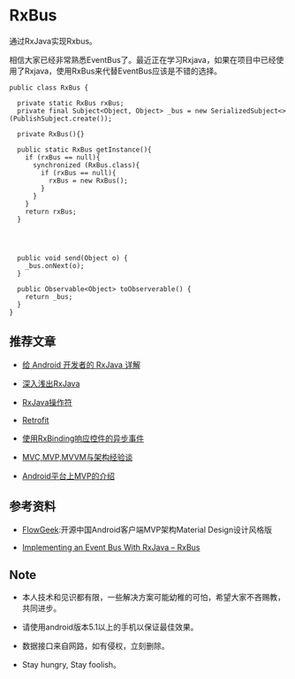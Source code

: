 

# RxBus
通过RxJava实现Rxbus。

相信大家已经非常熟悉EventBus了。最近正在学习Rxjava，如果在项目中已经使用了Rxjava，使用RxBus来代替EventBus应该是不错的选择。
```
public class RxBus {

  private static RxBus rxBus;
  private final Subject<Object, Object> _bus = new SerializedSubject<>(PublishSubject.create());

  private RxBus(){}

  public static RxBus getInstance(){
    if (rxBus == null){
      synchronized (RxBus.class){
        if (rxBus == null){
          rxBus = new RxBus();
        }
      }
    }
    return rxBus;
  }




  public void send(Object o) {
    _bus.onNext(o);
  }

  public Observable<Object> toObserverable() {
    return _bus;
  }
}
```
## 推荐文章


- [给 Android 开发者的 RxJava 详解](http://gank.io/post/560e15be2dca930e00da1083)

- [深入浅出RxJava](http://blog.csdn.net/lzyzsd/article/details/41833541/)

- [RxJava操作符](http://blog.chinaunix.net/uid-20771867-id-5187376.html)

- [Retrofit](http://square.github.io/retrofit/)

- [使用RxBinding响应控件的异步事件](http://www.jianshu.com/p/c2c7c46e6b97/comments/1338430)

- [MVC,MVP,MVVM与架构经验谈](https://www.sdk.cn/news/2501)

- [Android平台上MVP的介绍](https://github.com/bboyfeiyu/android-tech-frontier/blob/master/issue-12%2FAndroid%E4%B8%8AMVP%E7%9A%84%E4%BB%8B%E7%BB%8D.md#使用mvp)


## 参考资料
- [FlowGeek](https://git.oschina.net/handoop/FlowGeek):开源中国Android客户端MVP架构Material Design设计风格版

- [Implementing an Event Bus With RxJava – RxBus](http://nerds.weddingpartyapp.com/tech/2014/12/24/implementing-an-event-bus-with-rxjava-rxbus/)


## Note
- 本人技术和见识都有限，一些解决方案可能幼稚的可怕，希望大家不吝赐教，共同进步。

- 请使用android版本5.1以上的手机以保证最佳效果。

- 数据接口来自网路，如有侵权，立刻删除。

- Stay hungry, Stay foolish。